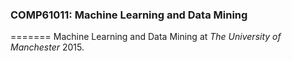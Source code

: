 ### COMP61011: Machine Learning and Data Mining
=======
Machine Learning and Data Mining at _The University of Manchester_ 2015.
